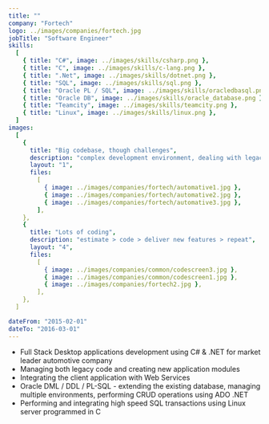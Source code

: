 ```yaml
---
title: ""
company: "Fortech"
logo: ../images/companies/fortech.jpg
jobTitle: "Software Engineer"
skills:
  [
    { title: "C#", image: ../images/skills/csharp.png },
    { title: "C", image: ../images/skills/c-lang.png },
    { title: ".Net", image: ../images/skills/dotnet.png },
    { title: "SQL", image: ../images/skills/sql.png },
    { title: "Oracle PL / SQL", image: ../images/skills/oracledbasql.png },
    { title: "Oracle DB", image: ../images/skills/oracle_database.png },
    { title: "Teamcity", image: ../images/skills/teamcity.png },
    { title: "Linux", image: ../images/skills/linux.png },
  ]
images:
  [
    {
      title: "Big codebase, though challenges",
      description: "complex development environment, dealing with legacy code",
      layout: "1",
      files:
        [
          { image: ../images/companies/fortech/automative1.jpg },
          { image: ../images/companies/fortech/automative2.jpg },
          { image: ../images/companies/fortech/automative3.jpg },
        ],
    },
    {
      title: "Lots of coding",
      description: "estimate > code > deliver new features > repeat",
      layout: "4",
      files:
        [
          { image: ../images/companies/common/codescreen3.jpg },
          { image: ../images/companies/common/codescreen1.jpg },
          { image: ../images/companies/fortech2.jpg },
        ],
    },
  ]

dateFrom: "2015-02-01"
dateTo: "2016-03-01"
---
```


- Full Stack Desktop applications development using C# & .NET for market leader automotive company
- Managing both legacy code and creating new application modules
- Integrating the client application with Web Services
- Oracle DML / DDL / PL-SQL - extending the existing database, managing multiple environments, performing CRUD operations using ADO .NET
- Performing and integrating high speed SQL transactions using Linux server programmed in C
